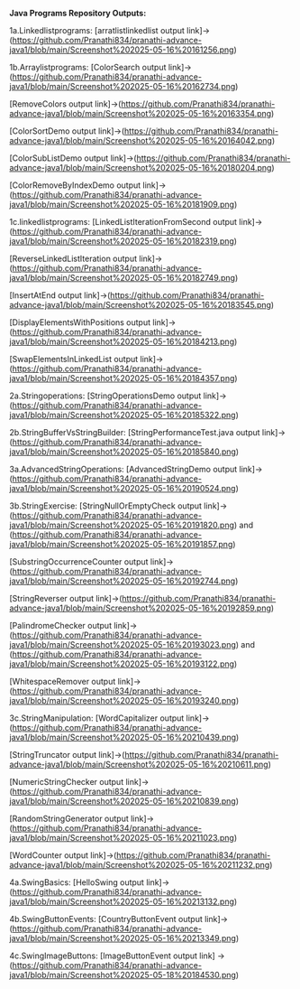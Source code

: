 **Java Programs Repository Outputs:**

1a.Linkedlistprograms:
  [arratlistlinkedlist output link]->(https://github.com/Pranathi834/pranathi-advance-java1/blob/main/Screenshot%202025-05-16%20161256.png)

1b.Arraylistprograms:
  [ColorSearch output link]->(https://github.com/Pranathi834/pranathi-advance-java1/blob/main/Screenshot%202025-05-16%20162734.png)

  [RemoveColors output link]->(https://github.com/Pranathi834/pranathi-advance-java1/blob/main/Screenshot%202025-05-16%20163354.png)

  [ColorSortDemo output link]->(https://github.com/Pranathi834/pranathi-advance-java1/blob/main/Screenshot%202025-05-16%20164042.png)

  [ColorSubListDemo output link]->(https://github.com/Pranathi834/pranathi-advance-java1/blob/main/Screenshot%202025-05-16%20180204.png)

  [ColorRemoveByIndexDemo output link]->(https://github.com/Pranathi834/pranathi-advance-java1/blob/main/Screenshot%202025-05-16%20181909.png)

1c.linkedlistprograms:
  [LinkedListIterationFromSecond output link]->(https://github.com/Pranathi834/pranathi-advance-java1/blob/main/Screenshot%202025-05-16%20182319.png)

  [ReverseLinkedListIteration output link]->(https://github.com/Pranathi834/pranathi-advance-java1/blob/main/Screenshot%202025-05-16%20182749.png)

  [InsertAtEnd output link]->(https://github.com/Pranathi834/pranathi-advance-java1/blob/main/Screenshot%202025-05-16%20183545.png)

  [DisplayElementsWithPositions output link]->(https://github.com/Pranathi834/pranathi-advance-java1/blob/main/Screenshot%202025-05-16%20184213.png)

  [SwapElementsInLinkedList output link]->(https://github.com/Pranathi834/pranathi-advance-java1/blob/main/Screenshot%202025-05-16%20184357.png)

2a.Stringoperations:
  [StringOperationsDemo output link]->(https://github.com/Pranathi834/pranathi-advance-java1/blob/main/Screenshot%202025-05-16%20185322.png)

2b.StringBufferVsStringBuilder:
  [StringPerformanceTest.java output link]->(https://github.com/Pranathi834/pranathi-advance-java1/blob/main/Screenshot%202025-05-16%20185840.png)

3a.AdvancedStringOperations:
  [AdvancedStringDemo output link]->(https://github.com/Pranathi834/pranathi-advance-java1/blob/main/Screenshot%202025-05-16%20190524.png)

3b.StringExercise:
[StringNullOrEmptyCheck output link]->(https://github.com/Pranathi834/pranathi-advance-java1/blob/main/Screenshot%202025-05-16%20191820.png) and (https://github.com/Pranathi834/pranathi-advance-java1/blob/main/Screenshot%202025-05-16%20191857.png)

[SubstringOccurrenceCounter output link]->(https://github.com/Pranathi834/pranathi-advance-java1/blob/main/Screenshot%202025-05-16%20192744.png)

[StringReverser output link]->(https://github.com/Pranathi834/pranathi-advance-java1/blob/main/Screenshot%202025-05-16%20192859.png)

[PalindromeChecker output link]->(https://github.com/Pranathi834/pranathi-advance-java1/blob/main/Screenshot%202025-05-16%20193023.png) and (https://github.com/Pranathi834/pranathi-advance-java1/blob/main/Screenshot%202025-05-16%20193122.png)

[WhitespaceRemover output link]->(https://github.com/Pranathi834/pranathi-advance-java1/blob/main/Screenshot%202025-05-16%20193240.png)

3c.StringManipulation:
[WordCapitalizer output link]->(https://github.com/Pranathi834/pranathi-advance-java1/blob/main/Screenshot%202025-05-16%20210439.png)

[StringTruncator output link]->(https://github.com/Pranathi834/pranathi-advance-java1/blob/main/Screenshot%202025-05-16%20210611.png)

[NumericStringChecker output link]->(https://github.com/Pranathi834/pranathi-advance-java1/blob/main/Screenshot%202025-05-16%20210839.png)

[RandomStringGenerator output link]->(https://github.com/Pranathi834/pranathi-advance-java1/blob/main/Screenshot%202025-05-16%20211023.png)

[WordCounter output link]->(https://github.com/Pranathi834/pranathi-advance-java1/blob/main/Screenshot%202025-05-16%20211232.png)

4a.SwingBasics:
  [HelloSwing output link]->(https://github.com/Pranathi834/pranathi-advance-java1/blob/main/Screenshot%202025-05-16%20213132.png)

4b.SwingButtonEvents:
  [CountryButtonEvent output link]->(https://github.com/Pranathi834/pranathi-advance-java1/blob/main/Screenshot%202025-05-16%20213349.png)

4c.SwingImageButtons:
  [ImageButtonEvent output link] ->(https://github.com/Pranathi834/pranathi-advance-java1/blob/main/Screenshot%202025-05-18%20184530.png)



  
































